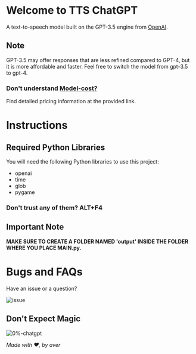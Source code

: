 # Welcome to TTS ChatGPT

A text-to-speech model built on the GPT-3.5 engine from [OpenAI](https://www.openai.com).

## Note

GPT-3.5 may offer responses that are less refined compared to GPT-4, but it is more affordable and faster. Feel free to switch the model from gpt-3.5 to gpt-4.

### Don't understand [Model-cost?](https://openai.com/pricing#language-models)
Find detailed pricing information at the provided link.

# Instructions

## Required Python Libraries

You will need the following Python libraries to use this project:

- openai
- time
- glob
- pygame

### Don't trust any of them? ALT+F4

## Important Note

**MAKE SURE TO CREATE A FOLDER NAMED 'output' INSIDE THE FOLDER WHERE YOU PLACE MAIN.py.**

# Bugs and FAQs

Have an issue or a question?

![issue](https://user-images.githubusercontent.com/66864263/228055777-9b3cf110-9d5d-4dc5-8914-f6c02d227a3e.svg)

## Don't Expect Magic

![0%-chatgpt](https://user-images.githubusercontent.com/66864263/228057139-563cc625-3983-4ac6-969a-e5cbecdc290d.svg)

*Made with ❤️, by aver*
